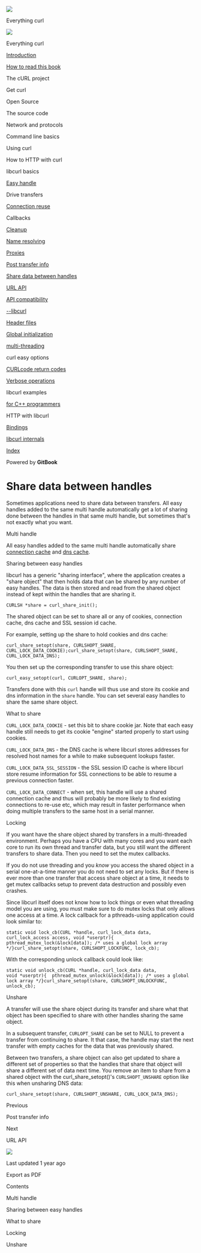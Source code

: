 <a href="../index.html" class="link-a079aa82--primary-53a25e66--logoLink-10d08504"></a>

<img src="https://gblobscdn.gitbook.com/orgs%2F-LxuH0qSm4xO9nWfEBlB%2Favatar.png?alt=media" class="image-67b14f24--avatar-1c1d03ec" />

<span class="text-4505230f--UIH400-4e41e82a--textContentFamily-49a318e1--spaceNameText-677c2969">Everything curl</span>

<a href="../index.html" class="link-a079aa82--primary-53a25e66--logoLink-10d08504"></a>

<img src="https://gblobscdn.gitbook.com/orgs%2F-LxuH0qSm4xO9nWfEBlB%2Favatar.png?alt=media" class="image-67b14f24--avatar-1c1d03ec" />

<span class="text-4505230f--UIH400-4e41e82a--textContentFamily-49a318e1--spaceNameText-677c2969">Everything curl</span>

<a href="../index.html" class="navButton-94f2579c--navButtonClickable-161b88ca"><span class="text-4505230f--UIH300-2063425d--textContentFamily-49a318e1--navButtonLabel-14a4968f">Introduction</span></a>

<a href="../how-to-read.html" class="navButton-94f2579c--navButtonClickable-161b88ca"><span class="text-4505230f--UIH300-2063425d--textContentFamily-49a318e1--navButtonLabel-14a4968f">How to read this book</span></a>

<span class="text-4505230f--UIH300-2063425d--textContentFamily-49a318e1--navButtonLabel-14a4968f">The cURL project</span>

<span class="text-4505230f--UIH300-2063425d--textContentFamily-49a318e1--navButtonLabel-14a4968f">Get curl</span>

<span class="text-4505230f--UIH300-2063425d--textContentFamily-49a318e1--navButtonLabel-14a4968f">Open Source</span>

<span class="text-4505230f--UIH300-2063425d--textContentFamily-49a318e1--navButtonLabel-14a4968f">The source code</span>

<span class="text-4505230f--UIH300-2063425d--textContentFamily-49a318e1--navButtonLabel-14a4968f">Network and protocols</span>

<span class="text-4505230f--UIH300-2063425d--textContentFamily-49a318e1--navButtonLabel-14a4968f">Command line basics</span>

<span class="text-4505230f--UIH300-2063425d--textContentFamily-49a318e1--navButtonLabel-14a4968f">Using curl</span>

<span class="text-4505230f--UIH300-2063425d--textContentFamily-49a318e1--navButtonLabel-14a4968f">How to HTTP with curl</span>

<span class="text-4505230f--UIH300-2063425d--textContentFamily-49a318e1--navButtonLabel-14a4968f">libcurl basics</span>

<a href="easyhandle.html" class="navButton-94f2579c--pageItemWithChildrenNested-2c5d8183--navButtonClickable-161b88ca"><span class="text-4505230f--UIH300-2063425d--textContentFamily-49a318e1--navButtonLabel-14a4968f">Easy handle</span></a>

<span class="text-4505230f--UIH300-2063425d--textContentFamily-49a318e1--navButtonLabel-14a4968f">Drive transfers</span>

<a href="connectionreuse.html" class="navButton-94f2579c--pageItemWithChildrenNested-2c5d8183--navButtonClickable-161b88ca"><span class="text-4505230f--UIH300-2063425d--textContentFamily-49a318e1--navButtonLabel-14a4968f">Connection reuse</span></a>

<span class="text-4505230f--UIH300-2063425d--textContentFamily-49a318e1--navButtonLabel-14a4968f">Callbacks</span>

<a href="cleanup.html" class="navButton-94f2579c--pageItemWithChildrenNested-2c5d8183--navButtonClickable-161b88ca"><span class="text-4505230f--UIH300-2063425d--textContentFamily-49a318e1--navButtonLabel-14a4968f">Cleanup</span></a>

<a href="names.html" class="navButton-94f2579c--pageItemWithChildrenNested-2c5d8183--navButtonClickable-161b88ca"><span class="text-4505230f--UIH300-2063425d--textContentFamily-49a318e1--navButtonLabel-14a4968f">Name resolving</span></a>

<a href="proxies.html" class="navButton-94f2579c--pageItemWithChildrenNested-2c5d8183--navButtonClickable-161b88ca"><span class="text-4505230f--UIH300-2063425d--textContentFamily-49a318e1--navButtonLabel-14a4968f">Proxies</span></a>

<a href="getinfo.html" class="navButton-94f2579c--pageItemWithChildrenNested-2c5d8183--navButtonClickable-161b88ca"><span class="text-4505230f--UIH300-2063425d--textContentFamily-49a318e1--navButtonLabel-14a4968f">Post transfer info</span></a>

<a href="sharing.html" class="navButton-94f2579c--pageItemWithChildrenNested-2c5d8183--navButtonClickable-161b88ca--navButtonOpened-6a88552e"><span class="text-4505230f--UIH300-2063425d--textContentFamily-49a318e1--navButtonLabel-14a4968f">Share data between handles</span></a>

<a href="url.html" class="navButton-94f2579c--pageItemWithChildrenNested-2c5d8183--navButtonClickable-161b88ca"><span class="text-4505230f--UIH300-2063425d--textContentFamily-49a318e1--navButtonLabel-14a4968f">URL API</span></a>

<a href="api.html" class="navButton-94f2579c--pageItemWithChildrenNested-2c5d8183--navButtonClickable-161b88ca"><span class="text-4505230f--UIH300-2063425d--textContentFamily-49a318e1--navButtonLabel-14a4968f">API compatibility</span></a>

<a href="libcurl.html" class="navButton-94f2579c--pageItemWithChildrenNested-2c5d8183--navButtonClickable-161b88ca"><span class="text-4505230f--UIH300-2063425d--textContentFamily-49a318e1--navButtonLabel-14a4968f">--libcurl</span></a>

<a href="headers.html" class="navButton-94f2579c--pageItemWithChildrenNested-2c5d8183--navButtonClickable-161b88ca"><span class="text-4505230f--UIH300-2063425d--textContentFamily-49a318e1--navButtonLabel-14a4968f">Header files</span></a>

<a href="globalinit.html" class="navButton-94f2579c--pageItemWithChildrenNested-2c5d8183--navButtonClickable-161b88ca"><span class="text-4505230f--UIH300-2063425d--textContentFamily-49a318e1--navButtonLabel-14a4968f">Global initialization</span></a>

<a href="threading.html" class="navButton-94f2579c--pageItemWithChildrenNested-2c5d8183--navButtonClickable-161b88ca"><span class="text-4505230f--UIH300-2063425d--textContentFamily-49a318e1--navButtonLabel-14a4968f">multi-threading</span></a>

<span class="text-4505230f--UIH300-2063425d--textContentFamily-49a318e1--navButtonLabel-14a4968f">curl easy options</span>

<a href="curlcode.html" class="navButton-94f2579c--pageItemWithChildrenNested-2c5d8183--navButtonClickable-161b88ca"><span class="text-4505230f--UIH300-2063425d--textContentFamily-49a318e1--navButtonLabel-14a4968f">CURLcode return codes</span></a>

<a href="verbose.html" class="navButton-94f2579c--pageItemWithChildrenNested-2c5d8183--navButtonClickable-161b88ca"><span class="text-4505230f--UIH300-2063425d--textContentFamily-49a318e1--navButtonLabel-14a4968f">Verbose operations</span></a>

<span class="text-4505230f--UIH300-2063425d--textContentFamily-49a318e1--navButtonLabel-14a4968f">libcurl examples</span>

<a href="cplusplus.html" class="navButton-94f2579c--pageItemWithChildrenNested-2c5d8183--navButtonClickable-161b88ca"><span class="text-4505230f--UIH300-2063425d--textContentFamily-49a318e1--navButtonLabel-14a4968f">for C++ programmers</span></a>

<span class="text-4505230f--UIH300-2063425d--textContentFamily-49a318e1--navButtonLabel-14a4968f">HTTP with libcurl</span>

<a href="../bindings.html" class="navButton-94f2579c--navButtonClickable-161b88ca"><span class="text-4505230f--UIH300-2063425d--textContentFamily-49a318e1--navButtonLabel-14a4968f">Bindings</span></a>

<a href="../internals.html" class="navButton-94f2579c--navButtonClickable-161b88ca"><span class="text-4505230f--UIH300-2063425d--textContentFamily-49a318e1--navButtonLabel-14a4968f">libcurl internals</span></a>

<a href="../bookindex.html" class="navButton-94f2579c--navButtonClickable-161b88ca"><span class="text-4505230f--UIH300-2063425d--textContentFamily-49a318e1--navButtonLabel-14a4968f">Index</span></a>

<a href="https://www.gitbook.com/?utm_source=content&amp;utm_medium=trademark&amp;utm_campaign=curl-1" class="reset-3c756112--trademark-a8da4b94"></a>

<span class="text-4505230f--TextH200-a3425406--textUIFamily-5ebd8e40">Powered by **GitBook**</span>

<span class="text-4505230f--DisplayH900-bfb998fa--textContentFamily-49a318e1">Share data between handles</span>
===============================================================================================================

<span class="text-4505230f--UIH300-2063425d--textUIFamily-5ebd8e40--text-8ee2c8b2"></span>

<span class="text-4505230f--UIH300-2063425d--textUIFamily-5ebd8e40--text-8ee2c8b2"></span>

<span class="text-4505230f--TextH400-3033861f--textContentFamily-49a318e1"><span data-key="6f0cb712c47f43a68a105b8e637223ae"><span data-offset-key="6f0cb712c47f43a68a105b8e637223ae:0">Sometimes applications need to share data between transfers. All easy handles added to the same multi handle automatically get a lot of sharing done between the handles in that same multi handle, but sometimes that's not exactly what you want.</span></span></span>

<span class="text-4505230f--HeadingH700-04e1a2a3--textContentFamily-49a318e1"><span data-key="8b676df61e364cb9b0c9ce472aeea96e"><span data-offset-key="8b676df61e364cb9b0c9ce472aeea96e:0">Multi handle</span></span></span>

<span class="text-4505230f--TextH400-3033861f--textContentFamily-49a318e1"><span data-key="c9f33bc2eeda4da1b9e86982a007116d"><span data-offset-key="c9f33bc2eeda4da1b9e86982a007116d:0">All easy handles added to the same multi handle automatically share </span></span><a href="https://github.com/bagder/everything-curl/tree/cd7d117859fa30c1ada4ad46210311d2e8295e54/libcurl-connectionreuse/README.md" class="link-a079aa82--primary-53a25e66--link-faf6c434"><span data-key="c0a87cd0b5a54ea9bfbf04813a0f4421"><span data-offset-key="c0a87cd0b5a54ea9bfbf04813a0f4421:0">connection cache</span></span></a><span data-key="0d1a4528830f43f3a73db02d1e83c366"><span data-offset-key="0d1a4528830f43f3a73db02d1e83c366:0"> and </span></span><a href="names.html" class="link-a079aa82--primary-53a25e66--link-faf6c434"><span data-key="dc66a1d7f3ff493099c5656b89885435"><span data-offset-key="dc66a1d7f3ff493099c5656b89885435:0">dns cache</span></span></a><span data-key="e511852715a340e4b049f238395a2462"><span data-offset-key="e511852715a340e4b049f238395a2462:0">.</span></span></span>

<span class="text-4505230f--HeadingH700-04e1a2a3--textContentFamily-49a318e1"><span data-key="efbb6255586e453bb793c1353511b088"><span data-offset-key="efbb6255586e453bb793c1353511b088:0">Sharing between easy handles</span></span></span>

<span class="text-4505230f--TextH400-3033861f--textContentFamily-49a318e1"><span data-key="4a44bd32a0734f95b3d67a04f8fd0a29"><span data-offset-key="4a44bd32a0734f95b3d67a04f8fd0a29:0">libcurl has a generic "sharing interface", where the application creates a "share object" that then holds data that can be shared by any number of easy handles. The data is then stored and read from the shared object instead of kept within the handles that are sharing it.</span></span></span>

    CURLSH *share = curl_share_init();

<span class="text-4505230f--TextH400-3033861f--textContentFamily-49a318e1"><span data-key="69fe2f4931b04c29978547de18b9e283"><span data-offset-key="69fe2f4931b04c29978547de18b9e283:0">The shared object can be set to share all or any of cookies, connection cache, dns cache and SSL session id cache.</span></span></span>

<span class="text-4505230f--TextH400-3033861f--textContentFamily-49a318e1"><span data-key="68f88aca7d1c48faaba41351c72739a6"><span data-offset-key="68f88aca7d1c48faaba41351c72739a6:0">For example, setting up the share to hold cookies and dns cache:</span></span></span>

    curl_share_setopt(share, CURLSHOPT_SHARE, CURL_LOCK_DATA_COOKIE);curl_share_setopt(share, CURLSHOPT_SHARE, CURL_LOCK_DATA_DNS);

<span class="text-4505230f--TextH400-3033861f--textContentFamily-49a318e1"><span data-key="1f0158c185a94645bed8bd87bc4f92d7"><span data-offset-key="1f0158c185a94645bed8bd87bc4f92d7:0">You then set up the corresponding transfer to use this share object:</span></span></span>

    curl_easy_setopt(curl, CURLOPT_SHARE, share);

<span class="text-4505230f--TextH400-3033861f--textContentFamily-49a318e1"><span data-key="5c8fa428b79d462a9dc78efd4ace6ad7"><span data-offset-key="5c8fa428b79d462a9dc78efd4ace6ad7:0">Transfers done with this </span><span data-offset-key="5c8fa428b79d462a9dc78efd4ace6ad7:1">`curl`</span><span data-offset-key="5c8fa428b79d462a9dc78efd4ace6ad7:2"> handle will thus use and store its cookie and dns information in the </span><span data-offset-key="5c8fa428b79d462a9dc78efd4ace6ad7:3">`share`</span><span data-offset-key="5c8fa428b79d462a9dc78efd4ace6ad7:4"> handle. You can set several easy handles to share the same share object.</span></span></span>

<span class="text-4505230f--HeadingH700-04e1a2a3--textContentFamily-49a318e1"><span data-key="6976962d49f540eab3b49f83d9752381"><span data-offset-key="6976962d49f540eab3b49f83d9752381:0">What to share</span></span></span>

<span class="text-4505230f--TextH400-3033861f--textContentFamily-49a318e1"><span data-key="44fb1fe802994f49986028323a38deb3"><span data-offset-key="44fb1fe802994f49986028323a38deb3:0">`CURL_LOCK_DATA_COOKIE`</span><span data-offset-key="44fb1fe802994f49986028323a38deb3:1"> - set this bit to share cookie jar. Note that each easy handle still needs to get its cookie "engine" started properly to start using cookies.</span></span></span>

<span class="text-4505230f--TextH400-3033861f--textContentFamily-49a318e1"><span data-key="48656812348f413a87e96878ba9bfb89"><span data-offset-key="48656812348f413a87e96878ba9bfb89:0">`CURL_LOCK_DATA_DNS`</span><span data-offset-key="48656812348f413a87e96878ba9bfb89:1"> - the DNS cache is where libcurl stores addresses for resolved host names for a while to make subsequent lookups faster.</span></span></span>

<span class="text-4505230f--TextH400-3033861f--textContentFamily-49a318e1"><span data-key="7f80277b1eae4d63b4d83054ad407686"><span data-offset-key="7f80277b1eae4d63b4d83054ad407686:0">`CURL_LOCK_DATA_SSL_SESSION`</span><span data-offset-key="7f80277b1eae4d63b4d83054ad407686:1"> - the SSL session ID cache is where libcurl store resume information for SSL connections to be able to resume a previous connection faster.</span></span></span>

<span class="text-4505230f--TextH400-3033861f--textContentFamily-49a318e1"><span data-key="6d87b9dc17274bada5db17c3522b1630"><span data-offset-key="6d87b9dc17274bada5db17c3522b1630:0">`CURL_LOCK_DATA_CONNECT`</span><span data-offset-key="6d87b9dc17274bada5db17c3522b1630:1"> - when set, this handle will use a shared connection cache and thus will probably be more likely to find existing connections to re-use etc, which may result in faster performance when doing multiple transfers to the same host in a serial manner.</span></span></span>

<span class="text-4505230f--HeadingH700-04e1a2a3--textContentFamily-49a318e1"><span data-key="3102477c82c34ef7afc037ad61177ab6"><span data-offset-key="3102477c82c34ef7afc037ad61177ab6:0">Locking</span></span></span>

<span class="text-4505230f--TextH400-3033861f--textContentFamily-49a318e1"><span data-key="8ad1f0c7deb0410b8d69a9fee0db9712"><span data-offset-key="8ad1f0c7deb0410b8d69a9fee0db9712:0">If you want have the share object shared by transfers in a multi-threaded environment. Perhaps you have a CPU with many cores and you want each core to run its own thread and transfer data, but you still want the different transfers to share data. Then you need to set the mutex callbacks.</span></span></span>

<span class="text-4505230f--TextH400-3033861f--textContentFamily-49a318e1"><span data-key="228e3234de224dd1b1f85e76eb490c5e"><span data-offset-key="228e3234de224dd1b1f85e76eb490c5e:0">If you do not use threading and you </span><span data-offset-key="228e3234de224dd1b1f85e76eb490c5e:1">*know*</span><span data-offset-key="228e3234de224dd1b1f85e76eb490c5e:2"> you access the shared object in a serial one-at-a-time manner you do not need to set any locks. But if there is ever more than one transfer that access share object at a time, it needs to get mutex callbacks setup to prevent data destruction and possibly even crashes.</span></span></span>

<span class="text-4505230f--TextH400-3033861f--textContentFamily-49a318e1"><span data-key="4622770b87144dbfaba50b444ea55254"><span data-offset-key="4622770b87144dbfaba50b444ea55254:0">Since libcurl itself does not know how to lock things or even what threading model you are using, you must make sure to do mutex locks that only allows one access at a time. A lock callback for a pthreads-using application could look similar to:</span></span></span>

    static void lock_cb(CURL *handle, curl_lock_data data,                    curl_lock_access access, void *userptr){  pthread_mutex_lock(&lock[data]); /* uses a global lock array */}curl_share_setopt(share, CURLSHOPT_LOCKFUNC, lock_cb);

<span class="text-4505230f--TextH400-3033861f--textContentFamily-49a318e1"><span data-key="8c7fb5ed615b4e479cef81d46803378a"><span data-offset-key="8c7fb5ed615b4e479cef81d46803378a:0">With the corresponding unlock callback could look like:</span></span></span>

    static void unlock_cb(CURL *handle, curl_lock_data data,                      void *userptr){  pthread_mutex_unlock(&lock[data]); /* uses a global lock array */}curl_share_setopt(share, CURLSHOPT_UNLOCKFUNC, unlock_cb);

<span class="text-4505230f--HeadingH700-04e1a2a3--textContentFamily-49a318e1"><span data-key="15056bf07f654ea896902d84ab75caee"><span data-offset-key="15056bf07f654ea896902d84ab75caee:0">Unshare</span></span></span>

<span class="text-4505230f--TextH400-3033861f--textContentFamily-49a318e1"><span data-key="3bf39672a46a448987db47adffbb8932"><span data-offset-key="3bf39672a46a448987db47adffbb8932:0">A transfer will use the share object during its transfer and share what that object has been specified to share with other handles sharing the same object.</span></span></span>

<span class="text-4505230f--TextH400-3033861f--textContentFamily-49a318e1"><span data-key="f94dd9fda6194f0bbf8049d8cebac456"><span data-offset-key="f94dd9fda6194f0bbf8049d8cebac456:0">In a subsequent transfer, </span><span data-offset-key="f94dd9fda6194f0bbf8049d8cebac456:1">`CURLOPT_SHARE`</span><span data-offset-key="f94dd9fda6194f0bbf8049d8cebac456:2"> can be set to NULL to prevent a transfer from continuing to share. It that case, the handle may start the next transfer with empty caches for the data that was previously shared.</span></span></span>

<span class="text-4505230f--TextH400-3033861f--textContentFamily-49a318e1"><span data-key="7207ae6e85a54b5092ff175331f29cf1"><span data-offset-key="7207ae6e85a54b5092ff175331f29cf1:0">Between two transfers, a share object can also get updated to share a different set of properties so that the handles that share that object will share a different set of data next time. You remove an item to share from a shared object with the curl\_share\_setopt()'s </span><span data-offset-key="7207ae6e85a54b5092ff175331f29cf1:1">`CURLSHOPT_UNSHARE`</span><span data-offset-key="7207ae6e85a54b5092ff175331f29cf1:2"> option like this when unsharing DNS data:</span></span></span>

    curl_share_setopt(share, CURLSHOPT_UNSHARE, CURL_LOCK_DATA_DNS);

<a href="getinfo.html" class="reset-3c756112--card-6570f064--whiteCard-fff091a4--cardPrevious-56a5e674"></a>

<span class="text-4505230f--TextH200-a3425406--textContentFamily-49a318e1">Previous</span>

<span class="text-4505230f--UIH400-4e41e82a--textContentFamily-49a318e1">Post transfer info</span>

<a href="url.html" class="reset-3c756112--card-6570f064--whiteCard-fff091a4--cardNext-19241c42"></a>

<span class="text-4505230f--TextH200-a3425406--textContentFamily-49a318e1">Next</span>

<span class="text-4505230f--UIH400-4e41e82a--textContentFamily-49a318e1">URL API</span>

<img src="https://avatars.githubusercontent.com/u/66654881?v=4" class="image-67b14f24--avatar-1c1d03ec" />

<span class="text-4505230f--TextH200-a3425406--textContentFamily-49a318e1">Last updated 1 year ago</span>

<span class="text-4505230f--UIH300-2063425d--textUIFamily-5ebd8e40">Export as PDF</span>

<span class="text-4505230f--InfoH100-1e92e1d1--textContentFamily-49a318e1">Contents</span>

<a href="sharing.html#multi-handle" class="reset-3c756112--menuItem-aa02f6ec--menuItemLight-757d5235--menuItemInline-173bdf97--pageTocItem-f4427024"></a>

<span class="text-4505230f--UIH300-2063425d--textContentFamily-49a318e1"><span class="text-4505230f--UIH200-50ead35f--textContentFamily-49a318e1">Multi handle</span></span>

<a href="sharing.html#sharing-between-easy-handles" class="reset-3c756112--menuItem-aa02f6ec--menuItemLight-757d5235--menuItemInline-173bdf97--pageTocItem-f4427024"></a>

<span class="text-4505230f--UIH300-2063425d--textContentFamily-49a318e1"><span class="text-4505230f--UIH200-50ead35f--textContentFamily-49a318e1">Sharing between easy handles</span></span>

<a href="sharing.html#what-to-share" class="reset-3c756112--menuItem-aa02f6ec--menuItemLight-757d5235--menuItemInline-173bdf97--pageTocItem-f4427024"></a>

<span class="text-4505230f--UIH300-2063425d--textContentFamily-49a318e1"><span class="text-4505230f--UIH200-50ead35f--textContentFamily-49a318e1">What to share</span></span>

<a href="sharing.html#locking" class="reset-3c756112--menuItem-aa02f6ec--menuItemLight-757d5235--menuItemInline-173bdf97--pageTocItem-f4427024"></a>

<span class="text-4505230f--UIH300-2063425d--textContentFamily-49a318e1"><span class="text-4505230f--UIH200-50ead35f--textContentFamily-49a318e1">Locking</span></span>

<a href="sharing.html#unshare" class="reset-3c756112--menuItem-aa02f6ec--menuItemLight-757d5235--menuItemInline-173bdf97--pageTocItem-f4427024"></a>

<span class="text-4505230f--UIH300-2063425d--textContentFamily-49a318e1"><span class="text-4505230f--UIH200-50ead35f--textContentFamily-49a318e1">Unshare</span></span>

